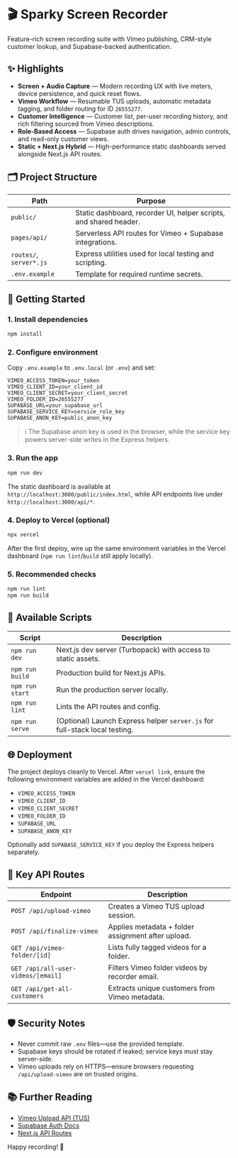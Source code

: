 # 🎬 Sparky Screen Recorder

Feature-rich screen recording suite with Vimeo publishing, CRM-style customer lookup, and Supabase-backed authentication.

## ✨ Highlights

- **Screen + Audio Capture** — Modern recording UX with live meters, device persistence, and quick reset flows.
- **Vimeo Workflow** — Resumable TUS uploads, automatic metadata tagging, and folder routing for ID `26555277`.
- **Customer Intelligence** — Customer list, per-user recording history, and rich filtering sourced from Vimeo descriptions.
- **Role-Based Access** — Supabase auth drives navigation, admin controls, and read-only customer views.
- **Static + Next.js Hybrid** — High-performance static dashboards served alongside Next.js API routes.

## 🗂️ Project Structure

| Path | Purpose |
| --- | --- |
| `public/` | Static dashboard, recorder UI, helper scripts, and shared header. |
| `pages/api/` | Serverless API routes for Vimeo + Supabase integrations. |
| `routes/`, `server*.js` | Express utilities used for local testing and scripting. |
| `.env.example` | Template for required runtime secrets. |

## 🚀 Getting Started

### 1. Install dependencies

```bash
npm install
```

### 2. Configure environment

Copy `.env.example` to `.env.local` (or `.env`) and set:

```
VIMEO_ACCESS_TOKEN=your_token
VIMEO_CLIENT_ID=your_client_id
VIMEO_CLIENT_SECRET=your_client_secret
VIMEO_FOLDER_ID=26555277
SUPABASE_URL=your_supabase_url
SUPABASE_SERVICE_KEY=service_role_key
SUPABASE_ANON_KEY=public_anon_key
``` 

> ℹ️  The Supabase anon key is used in the browser, while the service key powers server-side writes in the Express helpers.

### 3. Run the app

```bash
npm run dev
```

The static dashboard is available at `http://localhost:3000/public/index.html`, while API endpoints live under `http://localhost:3000/api/*`.

### 4. Deploy to Vercel (optional)

```bash
npx vercel
```

After the first deploy, wire up the same environment variables in the Vercel dashboard (`npm run lint`/`build` still apply locally).

### 5. Recommended checks

```bash
npm run lint
npm run build
```

## 🧰 Available Scripts

| Script | Description |
| --- | --- |
| `npm run dev` | Next.js dev server (Turbopack) with access to static assets. |
| `npm run build` | Production build for Next.js APIs. |
| `npm run start` | Run the production server locally. |
| `npm run lint` | Lints the API routes and config. |
| `npm run serve` | (Optional) Launch Express helper `server.js` for full-stack local testing. |

## 🌐 Deployment

The project deploys cleanly to Vercel. After `vercel link`, ensure the following environment variables are added in the Vercel dashboard:

- `VIMEO_ACCESS_TOKEN`
- `VIMEO_CLIENT_ID`
- `VIMEO_CLIENT_SECRET`
- `VIMEO_FOLDER_ID`
- `SUPABASE_URL`
- `SUPABASE_ANON_KEY`

Optionally add `SUPABASE_SERVICE_KEY` if you deploy the Express helpers separately.

## 🎯 Key API Routes

| Endpoint | Description |
| --- | --- |
| `POST /api/upload-vimeo` | Creates a Vimeo TUS upload session. |
| `POST /api/finalize-vimeo` | Applies metadata + folder assignment after upload. |
| `GET /api/vimeo-folder/[id]` | Lists fully tagged videos for a folder. |
| `GET /api/all-user-videos/[email]` | Filters Vimeo folder videos by recorder email. |
| `GET /api/get-all-customers` | Extracts unique customers from Vimeo metadata. |

## 🛡️ Security Notes

- Never commit raw `.env` files—use the provided template.
- Supabase keys should be rotated if leaked; service keys must stay server-side.
- Vimeo uploads rely on HTTPS—ensure browsers requesting `/api/upload-vimeo` are on trusted origins.

## 📚 Further Reading

- [Vimeo Upload API (TUS)](https://developer.vimeo.com/api/upload/videos#resumable-uploads)
- [Supabase Auth Docs](https://supabase.com/docs/guides/auth)
- [Next.js API Routes](https://nextjs.org/docs/pages/building-your-application/routing/api-routes)

Happy recording! 🎥
